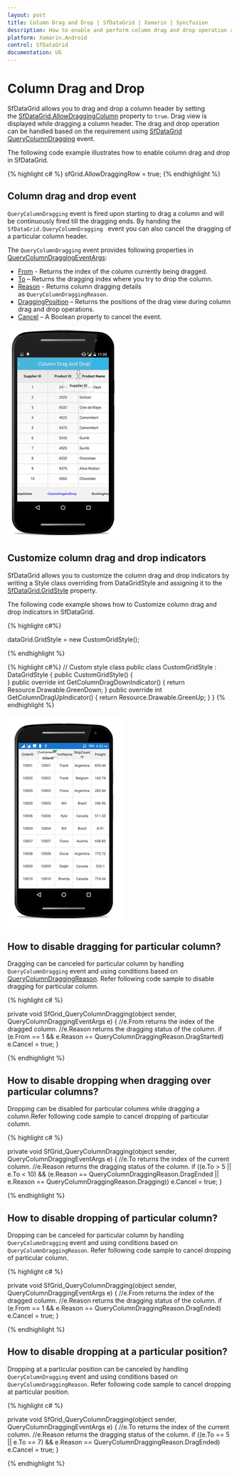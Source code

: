 ```yaml
---
layout: post
title: Column Drag and Drop | SfDataGrid | Xamarin | Syncfusion
description: How to enable and perform column drag and drop operation and its customization.
platform: Xamarin.Android
control: SfDataGrid
documentation: UG
---
```


# Column Drag and Drop

SfDataGrid allows you to drag and drop a column header by setting the [SfDataGrid.AllowDraggingColumn](http://help.syncfusion.com/cr/cref_files/xamarin-android/sfdatagrid/Syncfusion.SfDataGrid.Android~Syncfusion.SfDataGrid.SfDataGrid~AllowDraggingColumn.html) property to `true`. Drag view is displayed while dragging a column header. The drag and drop operation can be handled based on the requirement using [SfDataGrid QueryColumnDragging](http://help.syncfusion.com/cr/cref_files/xamarin-android/sfdatagrid/Syncfusion.SfDataGrid.Android~Syncfusion.SfDataGrid.SfDataGrid~QueryColumnDragging_EV.html) event. 

The following code example illustrates how to enable column drag and drop in SfDataGrid.

{% highlight c# %}
sfGrid.AllowDraggingRow = true;
{% endhighlight %}

## Column drag and drop event

`QueryColumnDragging` event is fired upon starting to drag a column and will be continuously fired till the dragging ends. By handing the `SfDataGrid.QueryColumnDragging ` event you can also cancel the dragging of a particular column header.

The `QueryColumnDragging` event provides following properties in [QueryColumnDraggingEventArgs](http://help.syncfusion.com/cr/cref_files/xamarin-android/sfdatagrid/Syncfusion.SfDataGrid.Android~Syncfusion.SfDataGrid.QueryColumnDraggingEventArgs.html):

* [From](http://help.syncfusion.com/cr/cref_files/xamarin-android/sfdatagrid/Syncfusion.SfDataGrid.Android~Syncfusion.SfDataGrid.QueryColumnDraggingEventArgs~From.html) - Returns the index of the column currently being dragged.
* [To](http://help.syncfusion.com/cr/cref_files/xamarin-android/sfdatagrid/Syncfusion.SfDataGrid.Android~Syncfusion.SfDataGrid.QueryColumnDraggingEventArgs~To.html) – Returns the dragging index where you try to drop the column.
* [Reason](http://help.syncfusion.com/cr/cref_files/xamarin-android/sfdatagrid/Syncfusion.SfDataGrid.Android~Syncfusion.SfDataGrid.QueryColumnDraggingEventArgs~Reason.html) - Returns column dragging details as `QueryColumnDraggingReason`.
* [DraggingPosition](http://help.syncfusion.com/cr/cref_files/xamarin-android/sfdatagrid/Syncfusion.SfDataGrid.Android~Syncfusion.SfDataGrid.QueryColumnDraggingEventArgs~DraggingPosition.html) – Returns the positions of the drag view during column drag and drop operations.
* [Cancel](https://msdn.microsoft.com/en-us/library/system.componentmodel.canceleventargs_properties(v=vs.110).aspx) – A Boolean property to cancel the event.

![](SfDataGrid_images/ColumnDragAndDrop.png)

## Customize column drag and drop indicators

SfDataGrid allows you to customize the column drag and drop indicators by writing a Style class overriding from DataGridStyle and assigning it to the [SfDataGrid.GridStyle](http://help.syncfusion.com/cr/cref_files/xamarin-android/sfdatagrid/Syncfusion.SfDataGrid.Android~Syncfusion.SfDataGrid.SfDataGrid~GridStyle.html) property.

The following code example shows how to Customize column drag and drop indicators in SfDataGrid.

{% highlight c#%}

dataGrid.GridStyle = new CustomGridStyle();

{% endhighlight %}

{% highlight c#%}
// Custom style class
public class CustomGridStyle : DataGridStyle
{
    public CustomGridStyle()
    {     
    }
    public override int GetColumnDragDownIndicator()
    {
        return Resource.Drawable.GreenDown;
    }
    public override int GetColumnDragUpIndicator()
    {
        return Resource.Drawable.GreenUp;
    }
}
{% endhighlight %}

![](SfDataGrid_images/CustomizeColumnDragAndDrop.png)

## How to disable dragging for particular column? 

Dragging can be canceled for particular column by handling `QueryColumnDragging` event and using conditions based on [QueryColumnDraggingReason](http://help.syncfusion.com/cr/cref_files/xamarin-android/sfdatagrid/Syncfusion.SfDataGrid.Android~Syncfusion.SfDataGrid.QueryColumnDraggingReason.html). Refer following code sample to disable dragging for particular column.

{% highlight c# %}

private void SfGrid_QueryColumnDragging(object sender, QueryColumnDraggingEventArgs e)
{
    //e.From returns the index of the dragged column.
    //e.Reason returns the dragging status of the column.
    if (e.From == 1 && e.Reason == QueryColumnDraggingReason.DragStarted)
        e.Cancel = true;
}

{% endhighlight %}

## How to disable dropping when dragging over particular columns?

Dropping can be disabled for particular columns while dragging a column.Refer following code sample to cancel dropping of particular column.

{% highlight c# %}

private void SfGrid_QueryColumnDragging(object sender, QueryColumnDraggingEventArgs e)
{
    //e.To returns the index of the current column.
    //e.Reason returns the dragging status of the column.
    if ((e.To > 5 || e.To < 10) &&
    (e.Reason == QueryColumnDraggingReason.DragEnded || e.Reason == QueryColumnDraggingReason.Dragging))
        e.Cancel = true;
} 

{% endhighlight %}

## How to disable dropping of particular column? 

Dropping can be canceled for particular column by handling `QueryColumnDragging` event and using conditions based on `QueryColumnDraggingReason`. Refer following code sample to cancel dropping of particular column.

{% highlight c# %}

private void SfGrid_QueryColumnDragging(object sender, QueryColumnDraggingEventArgs e)
{
    //e.From returns the index of the dragged column.
    //e.Reason returns the dragging status of the column.
    if (e.From == 1 && e.Reason == QueryColumnDraggingReason.DragEnded)
        e.Cancel = true;
}

{% endhighlight %}

## How to disable dropping at a particular position? 

Dropping at a particular position can be canceled by handling `QueryColumnDragging` event and using conditions based on `QueryColumnDraggingReason`. Refer following code sample to cancel dropping at particular position.

{% highlight c# %}

private void SfGrid_QueryColumnDragging(object sender, QueryColumnDraggingEventArgs e)
{
    //e.To returns the index of the current column.
    //e.Reason returns the dragging status of the column.
    if ((e.To == 5 || e.To == 7) && e.Reason == QueryColumnDraggingReason.DragEnded)
        e.Cancel = true;
}

{% endhighlight %}